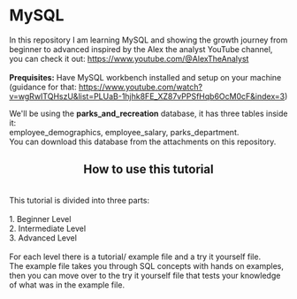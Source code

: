 # MySQL
In this repository I am learning MySQL and showing the growth journey from beginner to advanced inspired by the Alex the analyst YouTube channel, you can check it out: https://www.youtube.com/@AlexTheAnalyst <br>
<br>
**Prequisites:** Have MySQL workbench installed and setup on your machine (guidance for that: https://www.youtube.com/watch?v=wgRwITQHszU&list=PLUaB-1hjhk8FE_XZ87vPPSfHqb6OcM0cF&index=3)

We'll be using the **parks_and_recreation** database, it has three tables inside it: <br>employee_demographics, employee_salary, parks_department. <br>You can download this database from the attachments on this repository.

<h2 align = "center"> 
How to use this tutorial
</h2>
<br>
This tutorial is divided into three parts:<br><br>
1. Beginner Level <br>
2. Intermediate Level <br>
3. Advanced Level <br>
<br>
For each level there is a tutorial/ example file and a try it yourself file.<br>
The example file takes you through SQL concepts with hands on examples, then you can move over to the try it yourself file that tests your knowledge of what was in the example file.<br>
